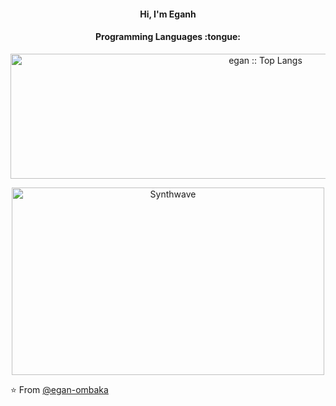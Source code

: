 <h4 align="center">Hi, I'm Eganh</h4>

<h4 align="center">Programming Languages :tongue:</h4>

<p align="center"><img src="https://github-readme-stats.vercel.app/api/top-langs/?username=egan-ombaka&langs_count=10&theme=tokyonight&layout=compact" alt="egan :: Top Langs" width="800" height="200" style="border: none;"/></p>

<p align="center"><img src="https://thumbs.gfycat.com/GoodnaturedFondGaur-size_restricted.gif" alt="Synthwave" height="300" width="500"></p>

⭐️ From [@egan-ombaka](https://github.com/egan-ombaka)
